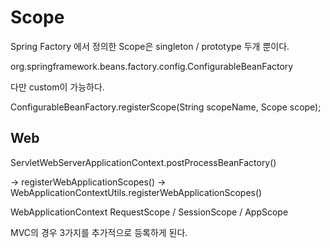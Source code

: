 # Scope

Spring Factory 에서 정의한 Scope은 singleton / prototype 두개 뿐이다.

org.springframework.beans.factory.config.ConfigurableBeanFactory

다만 custom이 가능하다.

ConfigurableBeanFactory.registerScope(String scopeName, Scope scope);


## Web

ServletWebServerApplicationContext.postProcessBeanFactory()

-> registerWebApplicationScopes() -> WebApplicationContextUtils.registerWebApplicationScopes()

WebApplicationContext RequestScope / SessionScope / AppScope

MVC의 경우  3가지를 추가적으로 등록하게 된다.


